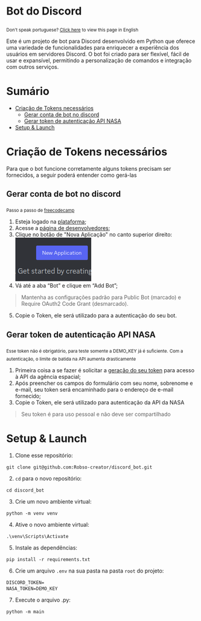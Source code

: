 # Bot do Discord
<sub>Don't speak portuguese? [Click here]() to view this page in English</sub>

Este é um projeto de bot para Discord desenvolvido em Python 
que oferece uma variedade de funcionalidades para 
enriquecer a experiência dos usuários em servidores Discord. 
O bot foi criado para ser flexível, fácil de usar e expansível, 
permitindo a personalização de comandos e integração com outros serviços.

# Sumário

* [Criação de Tokens necessários](#criação-de-tokens-necessários)
  * [Gerar conta de bot no discord](#gerar-conta-de-bot-no-discord)
  * [Gerar token de autenticação API NASA](#gerar-token-de-autenticação-api-nasa)
* [Setup & Launch](#setup-&-launch)

# Criação de Tokens necessários

Para que o bot funcione corretamente alguns tokens precisam ser fornecidos, 
a seguir poderá entender como gerá-las
## Gerar conta de bot no discord
<sub>Passo a passo de [freecodecamp](https://www.freecodecamp.org/portuguese/news/tutorial-de-criacao-de-bot-para-o-discord-em-python/)</sub>


1. Esteja logado na [plataforma](https://discord.com/);
2. Acesse a [página de desenvolvedores](https://discord.com/developers/applications);
3. Clique no botão de "Nova Aplicação" no canto superior direito:<br>
![img.png](new_application_img.png)
4.  Vá até a aba “Bot” e clique em “Add Bot”;
>Mantenha as configurações padrão para Public Bot (marcado) e Require OAuth2 Code Grant (desmarcado).
5. Copie o Token, ele será utilizado para a autenticação do seu bot.<br>

## Gerar token de autenticação API NASA

<sub>Esse token não é obrigatório, para teste somente a DEMO_KEY já é suficiente.</sub>
<sub>Com a autenticação, o limite de batida na API aumenta drasticamente</sub>

1. Primeira coisa a se fazer é solicitar a [geração do seu token](https://api.nasa.gov/) para acesso à API da agência espacial;
2. Após preencher os campos do formulário com seu nome, sobrenome e e-mail, seu token será encaminhado para o endereço de e-mail fornecido;
3. Copie o Token, ele será utilizado para autenticação da API da NASA
> Seu token é para uso pessoal e não deve ser compartilhado

# Setup & Launch

1. Clone esse repositório:<br>
```terminal
git clone git@github.com:Robso-creator/discord_bot.git
```

2. `cd` para o novo repositório: <br>
```terminal
cd discord_bot
```

3. Crie um novo ambiente virtual: <br>
```terminal
python -m venv venv
```
4. Ative o novo ambiente virtual: <br>
```terminal
.\venv\Scripts\Activate
```
5. Instale as dependências: <br>
```terminal
pip install -r requirements.txt
```
6. Crie um arquivo `.env` na sua pasta na pasta `root` do projeto: <br>
```terminal
DISCORD_TOKEN=
NASA_TOKEN=DEMO_KEY
```
7. Execute o arquivo .py: <br>
```terminal
python -m main
```